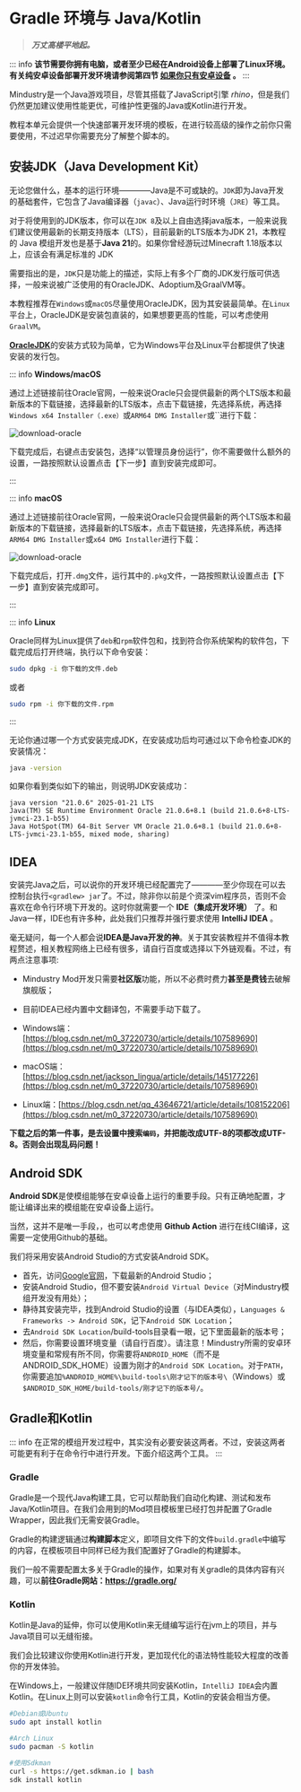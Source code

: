 # Gradle 环境与 Java/Kotlin

> ***万丈高楼平地起。***

::: info 
**该节需要你拥有电脑，或者至少已经在Android设备上部署了Linux环境。有关纯安卓设备部署开发环境请参阅第四节 [如果你只有安卓设备](4-build-on-android) 。**
:::

Mindustry是一个Java游戏项目，尽管其搭载了JavaScript引擎 *rhino*，但是我们仍然更加建议使用性能更优，可维护性更强的Java或Kotlin进行开发。

教程本单元会提供一个快速部署开发环境的模板，在进行较高级的操作之前你只需要使用，不过迟早你需要充分了解整个脚本的。

<!---- 充分落实黑箱蒙古精神！ ----->

## 安装JDK（Java Development Kit）

无论您做什么，基本的运行环境————Java是不可或缺的。`JDK`即为Java开发的基础套件，它包含了Java编译器（`javac`）、Java运行时环境（`JRE`）等工具。

对于将使用到的JDK版本，你可以在`JDK 8`及以上自由选择java版本，一般来说我们建议使用最新的长期支持版本（LTS），目前最新的LTS版本为JDK 21，本教程的 Java 模组开发也是基于**Java 21**的。如果你曾经游玩过Minecraft 1.18版本以上，应该会有满足标准的 JDK

需要指出的是，`JDK`只是功能上的描述，实际上有多个厂商的JDK发行版可供选择，一般来说被广泛使用的有OracleJDK、Adoptium及GraalVM等。

本教程推荐在`Windows`或`macOS`尽量使用OracleJDK，因为其安装最简单。在`Linux`平台上，OracleJDK是安装包直装的，如果想要更高的性能，可以考虑使用`GraalVM`。


[**OracleJDK**](https://www.oracle.com/java/technologies/javase-jdk21-downloads.html)的安装方式较为简单，它为Windows平台及Linux平台都提供了快速安装的发行包。

::: info **Windows/macOS**

通过上述链接前往Oracle官网，一般来说Oracle只会提供最新的两个LTS版本和最新版本的下载链接，选择最新的LTS版本，点击下载链接，先选择系统，再选择`Windows x64 Installer（.exe）`或`ARM64 DMG Installer`或``进行下载：

![download-oracle](./imgs/download-oracle.png)

下载完成后，右键点击安装包，选择“以管理员身份运行”，你不需要做什么额外的设置，一路按照默认设置点击【下一步】直到安装完成即可。

:::

::: info **macOS**

通过上述链接前往Oracle官网，一般来说Oracle只会提供最新的两个LTS版本和最新版本的下载链接，选择最新的LTS版本，点击下载链接，先选择系统，再选择`ARM64 DMG Installer`或`x64 DMG Installer`进行下载：

![download-oracle](./imgs/download-oracle.png)

下载完成后，打开`.dmg`文件，运行其中的`.pkg`文件，一路按照默认设置点击【下一步】直到安装完成即可。

:::

::: info **Linux**

Oracle同样为Linux提供了`deb`和`rpm`软件包和，找到符合你系统架构的软件包，下载完成后打开终端，执行以下命令安装：

```bash
sudo dpkg -i 你下载的文件.deb
```

或者

```bash
sudo rpm -i 你下载的文件.rpm
```

:::

无论你通过哪一个方式安装完成JDK，在安装成功后均可通过以下命令检查JDK的安装情况：

```bash
java -version
```

如果你看到类似如下的输出，则说明JDK安装成功：

```
java version "21.0.6" 2025-01-21 LTS
Java(TM) SE Runtime Environment Oracle 21.0.6+8.1 (build 21.0.6+8-LTS-jvmci-23.1-b55)
Java HotSpot(TM) 64-Bit Server VM Oracle 21.0.6+8.1 (build 21.0.6+8-LTS-jvmci-23.1-b55, mixed mode, sharing)
```

## IDEA

安装完Java之后，可以说你的开发环境已经配置完了————至少你现在可以去控制台执行`<gradlew> jar`了。不过，除非你以前是个资深vim程序员，否则不会喜欢在命令行环境下开发的。这时你就需要一个 **IDE（集成开发环境）** 了。和Java一样，IDE也有许多种，此处我们只推荐并强行要求使用 **IntelliJ IDEA** 。


毫无疑问，每一个人都会说**IDEA是Java开发的神**。关于其安装教程并不值得本教程赘述，相关教程网络上已经有很多，请自行百度或选择以下外链观看。不过，有两点注意事项:

+ Mindustry Mod开发只需要**社区版**功能，所以不必费时费力**甚至是费钱**去破解旗舰版；
+ 目前IDEA已经内置中文翻译包，不需要手动下载了。

+ Windows端：[https://blog.csdn.net/m0_37220730/article/details/107589690](https://blog.csdn.net/m0_37220730/article/details/107589690)
+ macOS端：[https://blog.csdn.net/jackson_lingua/article/details/145177226](https://blog.csdn.net/m0_37220730/article/details/107589690)
+ Linux端：[https://blog.csdn.net/qq_43646721/article/details/108152206](https://blog.csdn.net/m0_37220730/article/details/107589690)

**下载之后的第一件事，是去设置中搜索`编码`，并把能改成UTF-8的项都改成UTF-8。否则会出现乱码问题！**

## Android SDK


**Android SDK**是使模组能够在安卓设备上运行的重要手段。只有正确地配置，才能让编译出来的模组能在安卓设备上运行。

当然，这并不是唯一手段，，也可以考虑使用 **Github Action** 进行在线CI编译，这需要一定使用Github的基础。

我们将采用安装Android Studio的方式安装Android SDK。
- 首先，访问[Google官网](https://developer.android.com/studio?hl=zh-cn)，下载最新的Android Studio；
- 安装Android Studio，但不要安装`Android Virtual Device`（对Mindustry模组开发没有用处）；
- 静待其安装完毕，找到Android Studio的设置（与IDEA类似），`Languages & Frameworks -> Android SDK`，记下`Android SDK Location`；
- 去`Android SDK Location`/build-tools目录看一眼，记下里面最新的版本号；
- 然后，你需要设置环境变量（请自行百度）。请注意！Mindustry所需的安卓环境变量和常规有所不同，你需要将`ANDROID_HOME`（而不是ANDROID_SDK_HOME）设置为刚才的`Android SDK Location`。对于`PATH`，你需要追加`%ANDROID_HOME%\build-tools\刚才记下的版本号\`（Windows）或`$ANDROID_SDK_HOME/build-tools/刚才记下的版本号/`。


## Gradle和Kotlin

::: info
在正常的模组开发过程中，其实没有必要安装这两者。不过，安装这两者可能更有利于在命令行中进行开发。下面介绍这两个工具。
:::

### Gradle
Gradle是一个现代Java构建工具，它可以帮助我们自动化构建、测试和发布Java/Kotlin项目。在我们会用到的Mod项目模板里已经打包并配置了Gradle Wrapper，因此我们无需安装Gradle。

Gradle的构建逻辑通过**构建脚本**定义，即项目文件下的文件`build.gradle`中编写的内容，在模板项目中同样已经为我们配置好了Gradle的构建脚本。

我们一般不需要配置太多关于Gradle的操作，如果对有关gradle的具体内容有兴趣，可以**前往Gradle网站：https://gradle.org/**

### Kotlin

Kotlin是Java的延伸，你可以使用Kotlin来无缝编写运行在jvm上的项目，并与Java项目可以无缝衔接。

我们会比较建议你使用Kotlin进行开发，更加现代化的语法特性能较大程度的改善你的开发体验。

在Windows上，一般建议伴随IDE环境共同安装Kotlin，`IntelliJ IDEA`会内置Kotlin。在Linux上则可以安装`kotlin`命令行工具，Kotlin的安装会相当方便。

```bash
#Debian或Ubuntu
sudo apt install kotlin
```
```bash
#Arch Linux
sudo pacman -S kotlin
```
```bash
#使用Sdkman
curl -s https://get.sdkman.io | bash
sdk install kotlin
```
